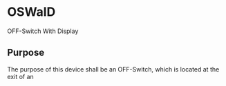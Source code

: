 # OSWalD

OFF-Switch With Display

## Purpose

The purpose of this device shall be an OFF-Switch, which is located at the exit of an